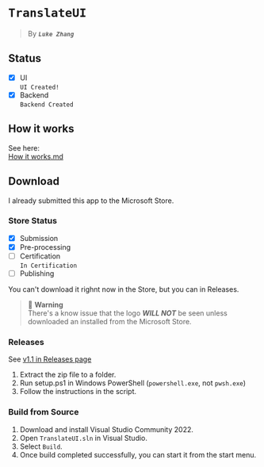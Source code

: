 # `TranslateUI`
> By _**`Luke Zhang`**_
## Status
 - [X] UI  
       `UI Created!`  
 - [X] Backend  
       `Backend Created`
## How it works
See here:  
[How it works.md](https://github.com/zsr-lukezhang/TranslateUI/blob/main/HOWITWORKS.md)
## Download
I already submitted this app to the Microsoft Store.
### Store Status
 - [X] Submission
 - [X] Pre-processing
 - [ ] Certification  
       `In Certification`
 - [ ] Publishing  

You can't download it righnt now in the Store, but you can in Releases.
> 📌 **Warning**  
> There's a know issue that the logo _**WILL NOT**_ be seen unless downloaded an installed from the Microsoft Store.
### Releases
See [v1.1 in Releases page](https://github.com/zsr-lukezhang/TranslateUI/releases/tag/v1.1)  
1. Extract the zip file to a folder.
2. Run setup.ps1 in Windows PowerShell (`powershell.exe`, not `pwsh.exe`)
3. Follow the instructions in the script.
### Build from Source
1. Download and install Visual Studio Community 2022.
2. Open `TranslateUI.sln` in Visual Studio.
3. Select `Build`.
4. Once build completed successfully, you can start it from the start menu.
